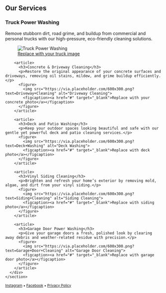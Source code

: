 <!-- services.html -->
<!DOCTYPE html>
<html lang="en">

<head>
  <meta charset="UTF-8">
  <meta name="viewport" content="width=device-width, initial-scale=1">
  <title>Our Services | ShineBright Power Washing</title>
  <link rel="stylesheet" href="https://cdn.jsdelivr.net/npm/@picocss/pico@1/css/pico.min.css">
</head>

  <main class="container">
    <section>
      <h2>Our Services</h2>
      <div class="grid">
        <article>
          <h3>Truck Power Washing</h3>
          <p>Remove stubborn dirt, road grime, and buildup from commercial and personal trucks with our high-pressure, eco-friendly cleaning solutions.</p>
          <figure>
            <img src="https://via.placeholder.com/600x300.png?text=Truck+Power+Washing" alt="Truck Power Washing">
            <figcaption><a href="#" target="_blank">Replace with your truck image</a></figcaption>
          </figure>
        </article>

        <article>
          <h3>Concrete & Driveway Cleaning</h3>
          <p>Restore the original appearance of your concrete surfaces and driveways, removing oil stains, mildew, and grime buildup efficiently.</p>
          <figure>
            <img src="https://via.placeholder.com/600x300.png?text=Driveway+Cleaning" alt="Driveway Cleaning">
            <figcaption><a href="#" target="_blank">Replace with your concrete photo</a></figcaption>
          </figure>
        </article>

        <article>
          <h3>Deck and Patio Washing</h3>
          <p>Keep your outdoor spaces looking beautiful and safe with our gentle yet powerful deck and patio cleaning services.</p>
          <figure>
            <img src="https://via.placeholder.com/600x300.png?text=Deck+Washing" alt="Deck Washing">
            <figcaption><a href="#" target="_blank">Replace with deck photo</a></figcaption>
          </figure>
        </article>

        <article>
          <h3>Vinyl Siding Cleaning</h3>
          <p>Brighten and refresh your home’s exterior by removing mold, algae, and dirt from your vinyl siding.</p>
          <figure>
            <img src="https://via.placeholder.com/600x300.png?text=Siding+Cleaning" alt="Siding Cleaning">
            <figcaption><a href="#" target="_blank">Replace with siding photo</a></figcaption>
          </figure>
        </article>

        <article>
          <h3>Garage Door Power Washing</h3>
          <p>Give your garage doors a fresh, polished look by clearing away debris and weather-related residue with precision.</p>
          <figure>
            <img src="https://via.placeholder.com/600x300.png?text=Garage+Door+Cleaning" alt="Garage Door Cleaning">
            <figcaption><a href="#" target="_blank">Replace with garage door photo</a></figcaption>
          </figure>
        </article>
      </div>
    </section>
  </main>

  <footer class="container">
    <small>
      <a href="#">Instagram</a> • <a href="#">Facebook</a> • <a href="#">Privacy Policy</a>
    </small>
  </footer>
</body>

</html>
